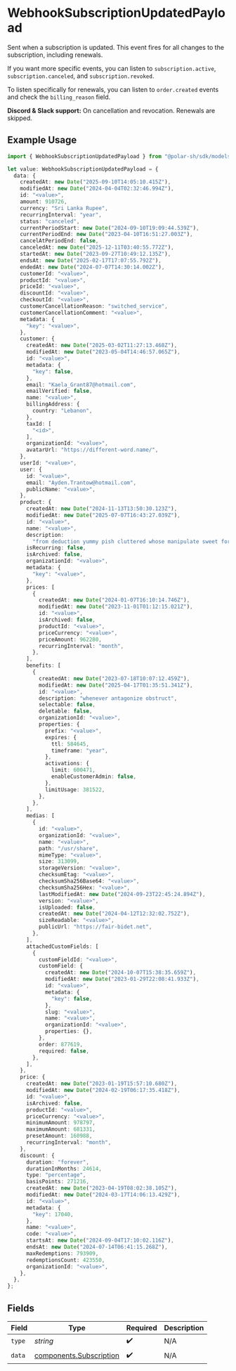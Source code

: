 # WebhookSubscriptionUpdatedPayload

Sent when a subscription is updated. This event fires for all changes to the subscription, including renewals.

If you want more specific events, you can listen to `subscription.active`, `subscription.canceled`, and `subscription.revoked`.

To listen specifically for renewals, you can listen to `order.created` events and check the `billing_reason` field.

**Discord & Slack support:** On cancellation and revocation. Renewals are skipped.

## Example Usage

```typescript
import { WebhookSubscriptionUpdatedPayload } from "@polar-sh/sdk/models/components";

let value: WebhookSubscriptionUpdatedPayload = {
  data: {
    createdAt: new Date("2025-09-10T14:05:10.415Z"),
    modifiedAt: new Date("2024-04-04T02:32:46.994Z"),
    id: "<value>",
    amount: 910726,
    currency: "Sri Lanka Rupee",
    recurringInterval: "year",
    status: "canceled",
    currentPeriodStart: new Date("2024-09-10T19:09:44.539Z"),
    currentPeriodEnd: new Date("2023-04-10T16:51:27.003Z"),
    cancelAtPeriodEnd: false,
    canceledAt: new Date("2025-12-11T03:40:55.772Z"),
    startedAt: new Date("2023-09-27T10:49:12.135Z"),
    endsAt: new Date("2025-02-17T17:07:55.792Z"),
    endedAt: new Date("2024-07-07T14:30:14.002Z"),
    customerId: "<value>",
    productId: "<value>",
    priceId: "<value>",
    discountId: "<value>",
    checkoutId: "<value>",
    customerCancellationReason: "switched_service",
    customerCancellationComment: "<value>",
    metadata: {
      "key": "<value>",
    },
    customer: {
      createdAt: new Date("2025-03-02T11:27:13.468Z"),
      modifiedAt: new Date("2023-05-04T14:46:57.065Z"),
      id: "<value>",
      metadata: {
        "key": false,
      },
      email: "Kaela_Grant87@hotmail.com",
      emailVerified: false,
      name: "<value>",
      billingAddress: {
        country: "Lebanon",
      },
      taxId: [
        "<id>",
      ],
      organizationId: "<value>",
      avatarUrl: "https://different-word.name/",
    },
    userId: "<value>",
    user: {
      id: "<value>",
      email: "Ayden.Trantow@hotmail.com",
      publicName: "<value>",
    },
    product: {
      createdAt: new Date("2024-11-13T13:50:30.123Z"),
      modifiedAt: new Date("2025-07-07T16:43:27.039Z"),
      id: "<value>",
      name: "<value>",
      description:
        "from deduction yummy pish cluttered whose manipulate sweet for badly",
      isRecurring: false,
      isArchived: false,
      organizationId: "<value>",
      metadata: {
        "key": "<value>",
      },
      prices: [
        {
          createdAt: new Date("2024-01-07T16:10:14.746Z"),
          modifiedAt: new Date("2023-11-01T01:12:15.021Z"),
          id: "<value>",
          isArchived: false,
          productId: "<value>",
          priceCurrency: "<value>",
          priceAmount: 962280,
          recurringInterval: "month",
        },
      ],
      benefits: [
        {
          createdAt: new Date("2023-07-18T10:07:12.459Z"),
          modifiedAt: new Date("2025-04-17T01:35:51.341Z"),
          id: "<value>",
          description: "whenever antagonize obstruct",
          selectable: false,
          deletable: false,
          organizationId: "<value>",
          properties: {
            prefix: "<value>",
            expires: {
              ttl: 584645,
              timeframe: "year",
            },
            activations: {
              limit: 600471,
              enableCustomerAdmin: false,
            },
            limitUsage: 381522,
          },
        },
      ],
      medias: [
        {
          id: "<value>",
          organizationId: "<value>",
          name: "<value>",
          path: "/usr/share",
          mimeType: "<value>",
          size: 313099,
          storageVersion: "<value>",
          checksumEtag: "<value>",
          checksumSha256Base64: "<value>",
          checksumSha256Hex: "<value>",
          lastModifiedAt: new Date("2024-09-23T22:45:24.894Z"),
          version: "<value>",
          isUploaded: false,
          createdAt: new Date("2024-04-12T12:32:02.752Z"),
          sizeReadable: "<value>",
          publicUrl: "https://fair-bidet.net",
        },
      ],
      attachedCustomFields: [
        {
          customFieldId: "<value>",
          customField: {
            createdAt: new Date("2024-10-07T15:38:35.659Z"),
            modifiedAt: new Date("2023-01-29T22:08:41.933Z"),
            id: "<value>",
            metadata: {
              "key": false,
            },
            slug: "<value>",
            name: "<value>",
            organizationId: "<value>",
            properties: {},
          },
          order: 877619,
          required: false,
        },
      ],
    },
    price: {
      createdAt: new Date("2023-01-19T15:57:10.680Z"),
      modifiedAt: new Date("2024-02-19T06:17:35.418Z"),
      id: "<value>",
      isArchived: false,
      productId: "<value>",
      priceCurrency: "<value>",
      minimumAmount: 978797,
      maximumAmount: 681331,
      presetAmount: 160988,
      recurringInterval: "month",
    },
    discount: {
      duration: "forever",
      durationInMonths: 24614,
      type: "percentage",
      basisPoints: 271216,
      createdAt: new Date("2023-04-19T08:02:38.105Z"),
      modifiedAt: new Date("2024-03-17T14:06:13.429Z"),
      id: "<value>",
      metadata: {
        "key": 17040,
      },
      name: "<value>",
      code: "<value>",
      startsAt: new Date("2024-09-04T17:10:02.116Z"),
      endsAt: new Date("2024-07-14T06:41:15.268Z"),
      maxRedemptions: 793909,
      redemptionsCount: 423550,
      organizationId: "<value>",
    },
  },
};
```

## Fields

| Field                                                              | Type                                                               | Required                                                           | Description                                                        |
| ------------------------------------------------------------------ | ------------------------------------------------------------------ | ------------------------------------------------------------------ | ------------------------------------------------------------------ |
| `type`                                                             | *string*                                                           | :heavy_check_mark:                                                 | N/A                                                                |
| `data`                                                             | [components.Subscription](../../models/components/subscription.md) | :heavy_check_mark:                                                 | N/A                                                                |